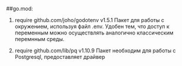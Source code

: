 ##go.mod:
1. require github.com/joho/godotenv v1.5.1
Пакет для работы с окружением, используя файл .env. 
Удобен тем, что доступ к переменным можно осуществлять аналогично классическим перемнным среды.


2. require github.com/lib/pq v1.10.9
Пакет необходим для работы с Postgresql, предоставляет драйвер